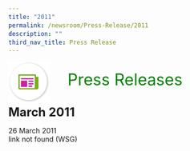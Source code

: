 ```yaml
---
title: "2011"
permalink: /newsroom/Press-Release/2011
description: ""
third_nav_title: Press Release
---
```

<img align="left"
src="/images/icons/ico_media_articles.png"
class="PressReleaseIcon">
<br>
<font align="center" color="green"
size="+3">&nbsp;&nbsp;&nbsp;&nbsp;Press Releases</font><br><br>

<font size="+2"><b>March 2011</b></font><br>

26 March 2011<br>
link not found (WSG)

